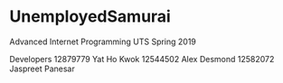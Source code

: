 # UnemployedSamurai

Advanced Internet Programming
UTS Spring 2019

Developers
12879779 Yat Ho Kwok
12544502 Alex Desmond
12582072 Jaspreet Panesar
